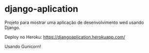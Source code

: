 # django-aplication
Projeto para mostrar uma aplicação de desenvolvimento wed usando Django.


Deploy no Heroku: https://djangoaplication.herokuapp.com/


Usando Gunicorn!
